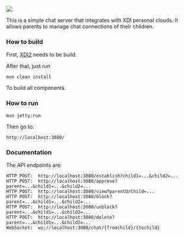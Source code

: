 <img src="http://neustarpc.github.com/neustar-clouds/images/logo.png"><br>

This is a simple chat server that integrates with XDI personal clouds.
It allows parents to manage chat connections of their children.

### How to build

First, [XDI2](http://github.com/projectdanube/xdi2) needs to be build.

After that, just run

    mvn clean install

To build all components.

### How to run

	mvn jetty:run

Then go to:

	http://localhost:3080/

### Documentation

The API endpoints are:

	HTTP POST:  http://localhost:3080/establish?child1=...&child2=...
	HTTP POST:  http://localhost:3080/approve?parent=...&child1=...&child2=...
	HTTP POST:  http://localhost:3080/view?parentOrChild=...
	HTTP POST:  http://localhost:3080/block?parent=...&child1=...&child2=...
	HTTP POST:  http://localhost:3080/unblock?parent=...&child1=...&child2=...
	HTTP POST:  http://localhost:3080/delete?parent=...&child1=...&child2=...
	WebSocket:  ws://localhost:3080/chat/{fromchild}/{tochild}
